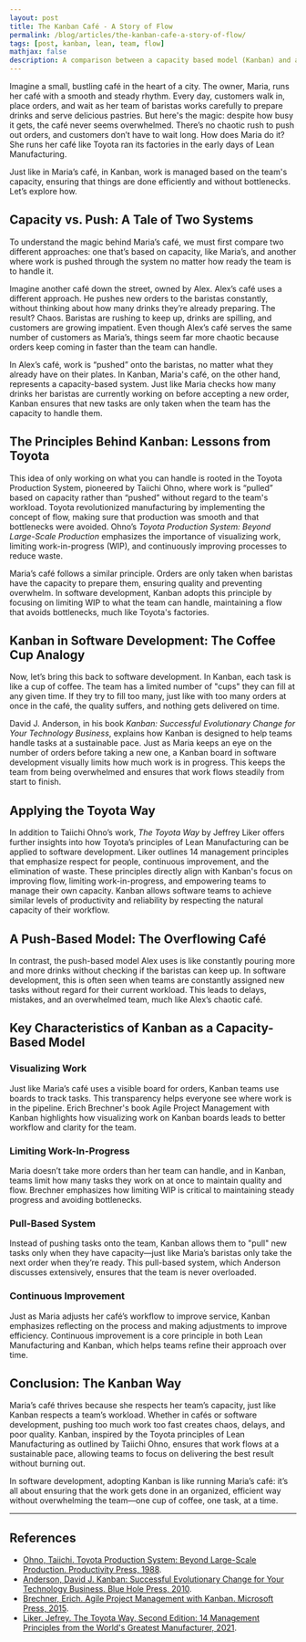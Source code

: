 ```yaml
---
layout: post
title: The Kanban Café - A Story of Flow
permalink: /blog/articles/the-kanban-cafe-a-story-of-flow/
tags: [post, kanban, lean, team, flow]
mathjax: false
description: A comparison between a capacity based model (Kanban) and a push based model using an analogy to a coffee shop to explain flow.
---
```


Imagine a small, bustling café in the heart of a city. The owner, Maria, runs her café with a smooth and steady rhythm. Every day, customers walk in, place orders, and wait as her team of baristas works carefully to prepare drinks and serve delicious pastries. But here's the magic: despite how busy it gets, the café never seems overwhelmed. There’s no chaotic rush to push out orders, and customers don’t have to wait long. How does Maria do it? She runs her café like Toyota ran its factories in the early days of Lean Manufacturing.

Just like in Maria’s café, in Kanban, work is managed based on the team's capacity, ensuring that things are done efficiently and without bottlenecks. Let’s explore how.

## Capacity vs. Push: A Tale of Two Systems

To understand the magic behind Maria’s café, we must first compare two different approaches: one that’s based on capacity, like Maria’s, and another where work is pushed through the system no matter how ready the team is to handle it.

Imagine another café down the street, owned by Alex. Alex’s café uses a different approach. He pushes new orders to the baristas constantly, without thinking about how many drinks they’re already preparing. The result? Chaos. Baristas are rushing to keep up, drinks are spilling, and customers are growing impatient. Even though Alex’s café serves the same number of customers as Maria’s, things seem far more chaotic because orders keep coming in faster than the team can handle.

In Alex’s café, work is “pushed” onto the baristas, no matter what they already have on their plates. In Kanban, Maria's café, on the other hand, represents a capacity-based system. Just like Maria checks how many drinks her baristas are currently working on before accepting a new order, Kanban ensures that new tasks are only taken when the team has the capacity to handle them.

## The Principles Behind Kanban: Lessons from Toyota

This idea of only working on what you can handle is rooted in the Toyota Production System, pioneered by Taiichi Ohno, where work is “pulled” based on capacity rather than “pushed” without regard to the team's workload. Toyota revolutionized manufacturing by implementing the concept of flow, making sure that production was smooth and that bottlenecks were avoided. Ohno’s _Toyota Production System: Beyond Large-Scale Production_ emphasizes the importance of visualizing work, limiting work-in-progress (WIP), and continuously improving processes to reduce waste.

Maria’s café follows a similar principle. Orders are only taken when baristas have the capacity to prepare them, ensuring quality and preventing overwhelm. In software development, Kanban adopts this principle by focusing on limiting WIP to what the team can handle, maintaining a flow that avoids bottlenecks, much like Toyota's factories.

## Kanban in Software Development: The Coffee Cup Analogy

Now, let’s bring this back to software development. In Kanban, each task is like a cup of coffee. The team has a limited number of "cups" they can fill at any given time. If they try to fill too many, just like with too many orders at once in the café, the quality suffers, and nothing gets delivered on time.

David J. Anderson, in his book _Kanban: Successful Evolutionary Change for Your Technology Business_, explains how Kanban is designed to help teams handle tasks at a sustainable pace. Just as Maria keeps an eye on the number of orders before taking a new one, a Kanban board in software development visually limits how much work is in progress. This keeps the team from being overwhelmed and ensures that work flows steadily from start to finish.

## Applying the Toyota Way

In addition to Taiichi Ohno’s work, _The Toyota Way_ by Jeffrey Liker offers further insights into how Toyota’s principles of Lean Manufacturing can be applied to software development. Liker outlines 14 management principles that emphasize respect for people, continuous improvement, and the elimination of waste. These principles directly align with Kanban's focus on improving flow, limiting work-in-progress, and empowering teams to manage their own capacity. Kanban allows software teams to achieve similar levels of productivity and reliability by respecting the natural capacity of their workflow.

## A Push-Based Model: The Overflowing Café

In contrast, the push-based model Alex uses is like constantly pouring more and more drinks without checking if the baristas can keep up. In software development, this is often seen when teams are constantly assigned new tasks without regard for their current workload. This leads to delays, mistakes, and an overwhelmed team, much like Alex’s chaotic café.

## Key Characteristics of Kanban as a Capacity-Based Model

### Visualizing Work

Just like Maria’s café uses a visible board for orders, Kanban teams use boards to track tasks. This transparency helps everyone see where work is in the pipeline. Erich Brechner's book Agile Project Management with Kanban highlights how visualizing work on Kanban boards leads to better workflow and clarity for the team.

### Limiting Work-In-Progress

 Maria doesn’t take more orders than her team can handle, and in Kanban, teams limit how many tasks they work on at once to maintain quality and flow. Brechner emphasizes how limiting WIP is critical to maintaining steady progress and avoiding bottlenecks.

### Pull-Based System

 Instead of pushing tasks onto the team, Kanban allows them to "pull" new tasks only when they have capacity—just like Maria’s baristas only take the next order when they’re ready. This pull-based system, which Anderson discusses extensively, ensures that the team is never overloaded.

### Continuous Improvement

Just as Maria adjusts her café’s workflow to improve service, Kanban emphasizes reflecting on the process and making adjustments to improve efficiency. Continuous improvement is a core principle in both Lean Manufacturing and Kanban, which helps teams refine their approach over time.

## Conclusion: The Kanban Way

Maria’s café thrives because she respects her team’s capacity, just like Kanban respects a team’s workload. Whether in cafés or software development, pushing too much work too fast creates chaos, delays, and poor quality. Kanban, inspired by the Toyota principles of Lean Manufacturing as outlined by Taiichi Ohno, ensures that work flows at a sustainable pace, allowing teams to focus on delivering the best result without burning out.

In software development, adopting Kanban is like running Maria’s café: it’s all about ensuring that the work gets done in an organized, efficient way without overwhelming the team—one cup of coffee, one task, at a time.

---

## References

* [Ohno, Taiichi. Toyota Production System: Beyond Large-Scale Production. Productivity Press, 1988](https://amzn.to/40n19rg).
* [Anderson, David J. Kanban: Successful Evolutionary Change for Your Technology Business. Blue Hole Press, 2010](https://amzn.to/3Yotdb7).
* [Brechner, Erich. Agile Project Management with Kanban. Microsoft Press, 2015](https://amzn.to/4eZgpz6).
* [Liker, Jefrey. The Toyota Way, Second Edition: 14 Management Principles from the World's Greatest Manufacturer, 2021](https://amzn.to/4e1CQ5l).
